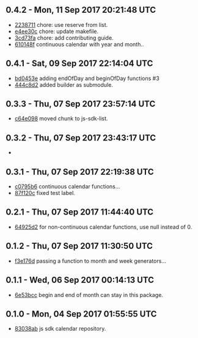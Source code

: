 0.4.2 - Mon, 11 Sep 2017 20:21:48 UTC
-------------------------------------

- [2238711](../../commit/2238711) chore: use reserve from list.
- [e4ee30c](../../commit/e4ee30c) chore: update makefile.
- [3cd73fa](../../commit/3cd73fa) chore: add contributing guide.
- [610148f](../../commit/610148f) continuous calendar with year and month..


0.4.1 - Sat, 09 Sep 2017 22:14:04 UTC
-------------------------------------

- [bd0453e](../../commit/bd0453e) adding endOfDay and beginOfDay functions #3
- [444c8d2](../../commit/444c8d2) added builder as submodule.


0.3.3 - Thu, 07 Sep 2017 23:57:14 UTC
-------------------------------------

- [c64e098](../../commit/c64e098) moved chunk to js-sdk-list.


0.3.2 - Thu, 07 Sep 2017 23:43:17 UTC
-------------------------------------

-


0.3.1 - Thu, 07 Sep 2017 22:19:38 UTC
-------------------------------------

- [c0795b6](../../commit/c0795b6) continuous calendar functions...
- [87f120c](../../commit/87f120c) fixed test label.


0.2.1 - Thu, 07 Sep 2017 11:44:40 UTC
-------------------------------------

- [64925d2](../../commit/64925d2) for non-continuous calendar functions, use null instead of 0.


0.1.2 - Thu, 07 Sep 2017 11:30:50 UTC
-------------------------------------

- [f3e176d](../../commit/f3e176d) passing a function to month and week generators...


0.1.1 - Wed, 06 Sep 2017 00:14:13 UTC
-------------------------------------

- [6e53bcc](../../commit/6e53bcc) begin and end of month can stay in this package.


0.1.0 - Mon, 04 Sep 2017 01:55:55 UTC
-------------------------------------

- [83038ab](../../commit/83038ab) js sdk calendar repository.


